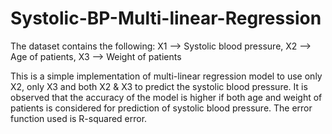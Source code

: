 # Systolic-BP-Multi-linear-Regression

The dataset contains the following:
X1 --> Systolic blood pressure,
X2 --> Age of patients,
X3 --> Weight of patients

This is a simple implementation of multi-linear regression model to use only X2, only X3 and both X2 & X3 to predict the systolic blood pressure.
It is observed that the accuracy of the model is higher if both age and weight of patients is considered for prediction of systolic blood pressure.
The error function used is R-squared error.
